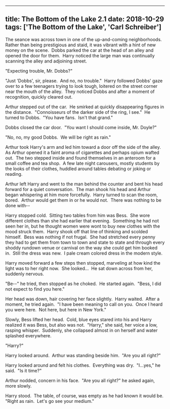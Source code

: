 
---
title: The Bottom of the Lake 2.1
date: 2018-10-29
tags: ['The Bottom of the Lake', 'Carl Schreiber']
---

The seance was across town in one of the up-and-coming neighborhoods.  Rather than being prestigious and staid, it was vibrant with a hint of new money on the scene.  Dobbs parked the car at the head of an alley and opened the door for them.  Harry noticed the large man was continually scanning the alley and adjoining street.

"Expecting trouble, Mr. Dobbs?"

"Just 'Dobbs', sir, please.  And no, no trouble."  Harry followed Dobbs' gaze over to a few teenagers trying to look tough, loitered on the street corner near the mouth of the alley.  They noticed Dobbs and after a moment of recognition, quickly cleared out.

Arthur stepped out of the car.  He smirked at quickly disappearing figures in the distance.  "Connoisseurs of the darker side of the ring, I see."  He turned to Dobbs.  "You have fans.  Isn't that grand."

Dobbs closed the car door.  "You want I should come inside, Mr. Doyle?"

"No, no, my good Dobbs.  We will be right as rain."

Arthur took Harry's arm and led him toward a door off the side of the alley.  As Arthur opened it a faint aroma of cigarettes and perhaps opium wafted out.  The two stepped inside and found themselves in an anteroom for a small coffee and tea shop.  A few late night carousers, mostly students by the looks of their clothes, huddled around tables debating or joking or reading.

Arthur left Harry and went to the man behind the counter and bent his head forward for a quiet conversation.  The man shook his head and Arthur began whispering at him more forcefully.  Harry turned to scan the room, bored.  Arthur would get them in or he would not.  There was nothing to be done with--

Harry stopped cold.  Sitting two tables from him was Bess.  She wore different clothes than she had earlier that evening.  Something he had not seen her in, but he thought women were wont to buy new clothes with the mood struck them.  Harry shook off that line of thinking and scolded himself.  Bess was nothing if not frugal.  She had stretched every penny they had to get them from town to town and state to state and through every shoddy rundown venue or carnival on the way she could get him booked in.  Still the dress was new.  I pale cream colored dress in the modern style.

Harry moved forward a few steps then stopped, marveling at how kind the light was to her right now.  She looked...  He sat down across from her, suddenly nervous.

"Be--" he tried, then stopped as he choked.  He started again.  "Bess, I did not expect to find you here."

Her head was down, hair covering her face slightly.  Harry waited.  After a moment, he tried again.  "I have been meaning to call on you.  Once I heard you were here.  Not here, but here in New York."

Slowly, Bess lifted her head.  Cold, blue eyes stared into his and Harry realized it was Bess, but also was not.  "Harry," she said, her voice a low, rasping whisper.  Suddenly, she collapsed almost in on herself and water splashed everywhere.

"Harry?"

Harry looked around.  Arthur was standing beside him.  "Are you all right?"

Harry looked around and felt his clothes.  Everything was dry.  "I...yes," he said.  "Is it time?"

Arthur nodded, concern in his face.  "Are you all right?" he asked again, more slowly.

Harry stood.  The table, of course, was empty as he had known it would be.  "Right as rain.  Let's go see your medium."
